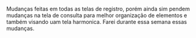 Mudanças feitas em todas as telas de registro, porém ainda sim pendem mudanças na tela de consulta para melhor organização de elementos e também visando uam tela harmonica. Farei durante essa semana essas mudanças.
